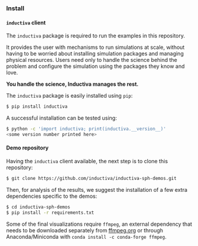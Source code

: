 ### Install

#### `inductiva` client

The `inductiva` package is required to run the examples in this repository.

It provides the user with mechanisms to run simulations at scale, without
having to be worried about installing simulation packages and managing
physical resources. Users need only to handle the science behind the problem
and configure the simulation using the packages they know and love.

**You handle the science, Inductiva manages the rest.**

The `inductiva` package is easily installed using `pip`:

```bash
$ pip install inductiva
```
A successful installation can be tested using:
```bash
$ python -c 'import inductiva; print(inductiva.__version__)'
<some version number printed here> 
```
#### Demo repository

Having the `inductiva` client available, the next step is to clone this repository:

```bash
$ git clone https://github.com/inductiva/inductiva-sph-demos.git
```
Then, for analysis of the results, we suggest the installation of a few extra dependencies specific to the demos:

```bash
$ cd inductiva-sph-demos
$ pip install -r requirements.txt
```
Some of the final visualizations require `ffmpeg`, an external dependency that needs
to be downloaded separately from [ffmpeg.org](https://ffmpeg.org/download.html) or
through Anaconda/Miniconda with `conda install -c conda-forge ffmpeg`.
